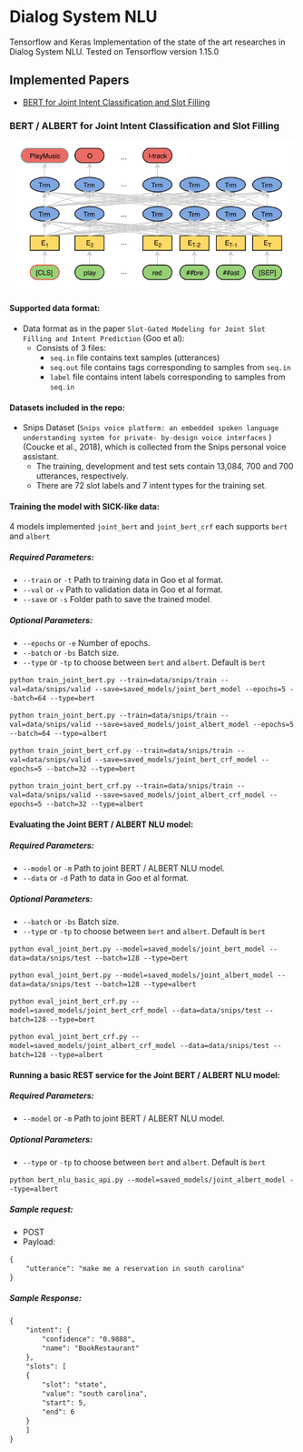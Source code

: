 # Dialog System NLU
Tensorflow and Keras Implementation of the state of the art researches in Dialog System NLU. 
Tested on Tensorflow version 1.15.0


## Implemented Papers

- [BERT for Joint Intent Classification and Slot Filling](https://arxiv.org/abs/1902.10909)
    
### BERT / ALBERT for Joint Intent Classification and Slot Filling

![Joint BERT](img/joint_bert.PNG?)

#### Supported data format:
- Data format as in the paper `Slot-Gated Modeling for Joint Slot Filling and Intent Prediction` (Goo et al):
	- Consists of 3 files:
		- `seq.in` file contains text samples (utterances)
		- `seq.out` file contains tags corresponding to samples from `seq.in`
		- `label` file contains intent labels corresponding to samples from `seq.in`

#### Datasets included in the repo:
- Snips Dataset (`Snips voice platform: an embedded spoken language understanding system for private- by-design voice interfaces` )(Coucke et al., 2018), which is collected from the Snips personal voice assistant. 
	- The training, development and test sets contain 13,084, 700 and 700 utterances, respectively. 
	- There are 72 slot labels and 7 intent types for the training set.

#### Training the model with SICK-like data:
4 models implemented `joint_bert` and `joint_bert_crf` each supports `bert` and `albert`
##### Required Parameters:
- ```--train``` or ```-t``` Path to training data in Goo et al format.
- ```--val``` or ```-v``` Path to validation data in Goo et al format.
- ```--save``` or ```-s``` Folder path to save the trained model.
##### Optional Parameters:
- ```--epochs``` or ```-e``` Number of epochs.
- ```--batch``` or ```-bs``` Batch size.
- ```--type``` or ```-tp``` to choose between `bert` and `albert`. Default is `bert`

```
python train_joint_bert.py --train=data/snips/train --val=data/snips/valid --save=saved_models/joint_bert_model --epochs=5 --batch=64 --type=bert
```

```
python train_joint_bert.py --train=data/snips/train --val=data/snips/valid --save=saved_models/joint_albert_model --epochs=5 --batch=64 --type=albert
```

```
python train_joint_bert_crf.py --train=data/snips/train --val=data/snips/valid --save=saved_models/joint_bert_crf_model --epochs=5 --batch=32 --type=bert
```

```
python train_joint_bert_crf.py --train=data/snips/train --val=data/snips/valid --save=saved_models/joint_albert_crf_model --epochs=5 --batch=32 --type=albert
```


#### Evaluating the Joint BERT / ALBERT NLU model:
##### Required Parameters:
- ```--model``` or ```-m``` Path to joint BERT / ALBERT NLU model.
- ```--data``` or ```-d``` Path to data in Goo et al format.
##### Optional Parameters:
- ```--batch``` or ```-bs``` Batch size.
- ```--type``` or ```-tp``` to choose between `bert` and `albert`. Default is `bert`


```
python eval_joint_bert.py --model=saved_models/joint_bert_model --data=data/snips/test --batch=128 --type=bert
```

```
python eval_joint_bert.py --model=saved_models/joint_albert_model --data=data/snips/test --batch=128 --type=albert
```

```
python eval_joint_bert_crf.py --model=saved_models/joint_bert_crf_model --data=data/snips/test --batch=128 --type=bert
```

```
python eval_joint_bert_crf.py --model=saved_models/joint_albert_crf_model --data=data/snips/test --batch=128 --type=albert
```


#### Running a basic REST service for the Joint BERT / ALBERT NLU model:
##### Required Parameters:
- ```--model``` or ```-m``` Path to joint BERT / ALBERT NLU model.
##### Optional Parameters:
- ```--type``` or ```-tp``` to choose between `bert` and `albert`. Default is `bert`


```
python bert_nlu_basic_api.py --model=saved_models/joint_albert_model --type=albert
```

##### Sample request:
- POST
- Payload: 
```
{
	"utterance": "make me a reservation in south carolina"
}
```

##### Sample Response:
```
{
	"intent": {
		"confidence": "0.9888",
		"name": "BookRestaurant"
	}, 
	"slots": [
	{
		"slot": "state",
		"value": "south carolina",
		"start": 5,
		"end": 6
	}
	]
}
```


